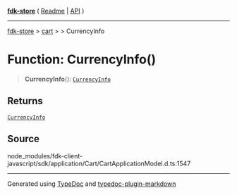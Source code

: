 [**fdk-store**](../../../README.md) ( [Readme](../../../README.md) \| [API](../../../API.md) )

---

[fdk-store](../../../API.md) > [cart](../../README.md) > [<internal>](../README.md) > CurrencyInfo

# Function: CurrencyInfo()

> **CurrencyInfo**(): [`CurrencyInfo`](../type-aliases/type-alias.CurrencyInfo.md)

## Returns

[`CurrencyInfo`](../type-aliases/type-alias.CurrencyInfo.md)

## Source

node_modules/fdk-client-javascript/sdk/application/Cart/CartApplicationModel.d.ts:1547

---

Generated using [TypeDoc](https://typedoc.org/) and [typedoc-plugin-markdown](https://www.npmjs.com/package/typedoc-plugin-markdown)
